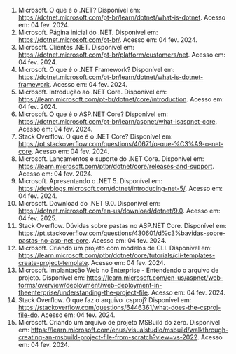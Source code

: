 1. Microsoft. O que é o .NET? Disponível em: <https://dotnet.microsoft.com/pt-br/learn/dotnet/what-is-dotnet>. Acesso em: 04 fev. 2024.
2. Microsoft. Página inicial do .NET. Disponível em: <https://dotnet.microsoft.com/pt-br/>. Acesso em: 04 fev. 2024.
3. Microsoft. Clientes .NET. Disponível em: <https://dotnet.microsoft.com/pt-br/platform/customers/net>. Acesso em: 04 fev. 2024.
4. Microsoft. O que é o .NET Framework? Disponível em: <https://dotnet.microsoft.com/pt-br/learn/dotnet/what-is-dotnet-framework>. Acesso em: 04 fev. 2024.
5. Microsoft. Introdução ao .NET Core. Disponível em: <https://learn.microsoft.com/pt-br/dotnet/core/introduction>. Acesso em: 04 fev. 2024.
6. Microsoft. O que é o ASP.NET Core? Disponível em: <https://dotnet.microsoft.com/pt-br/learn/aspnet/what-isaspnet-core>. Acesso em: 04 fev. 2024.
7. Stack Overflow. O que é o .NET Core? Disponível em: <https://pt.stackoverflow.com/questions/40671/o-que-%C3%A9-o-net-core>. Acesso em: 04 fev. 2024.
8. Microsoft. Lançamentos e suporte do .NET Core. Disponível em: <https://learn.microsoft.com/ptbr/dotnet/core/releases-and-support>. Acesso em: 04 fev. 2024.
9. Microsoft. Apresentando o .NET 5. Disponível em: <https://devblogs.microsoft.com/dotnet/introducing-net-5/>. Acesso em: 04 fev. 2024.
10. Microsoft. Download do .NET 9.0. Disponível em: <https://dotnet.microsoft.com/en-us/download/dotnet/9.0>. Acesso em: 04 fev. 2025.
11. Stack Overflow. Dúvidas sobre pastas no ASP.NET Core. Disponível em: <https://pt.stackoverflow.com/questions/430601/d%c3%bavidas-sobre-pastas-no-asp-net-core>. Acesso em: 04 fev. 2024.
12. Microsoft. Criando um projeto com modelos de CLI. Disponível em: <https://learn.microsoft.com/ptbr/dotnet/core/tutorials/cli-templates-create-project-template>. Acesso em: 04 fev. 2024.
13. Microsoft. Implantação Web no Enterprise - Entendendo o arquivo de projeto. Disponível em: <https://learn.microsoft.com/en-us/aspnet/web-forms/overview/deployment/web-deployment-in-theenterprise/understanding-the-project-file>. Acesso em: 04 fev. 2024.
14. Stack Overflow. O que faz o arquivo .csproj? Disponível em: <https://stackoverflow.com/questions/6446361/what-does-the-csproj-file-do>. Acesso em: 04 fev. 2024.
15. Microsoft. Criando um arquivo de projeto MSBuild do zero. Disponível em: <https://learn.microsoft.com/enus/visualstudio/msbuild/walkthrough-creating-an-msbuild-project-file-from-scratch?view=vs-2022>. Acesso em: 04 fev. 2024.